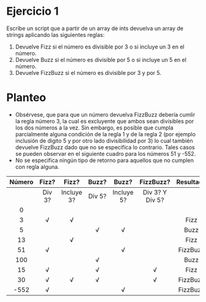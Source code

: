 # Ejercicio 1
  Escribe un script que a partir de un array de ints devuelva un array de strings aplicando las siguientes reglas:
  1. Devuelve Fizz si el número es divisible por 3 o si incluye un 3 en el número.
  2. Devuelve Buzz si el número es divisible por 5 o si incluye un 5 en el número.
  3. Devuelve FizzBuzz si el número es divisible por 3 y por 5.

# Planteo
  + Obsérvese, que para que un número devuelva FizzBuzz debería cumlir la regla número 3, la cual es excluyente que
    ambos sean divisibles por los dos números a la vez. Sin embargo, es posible que cumpla parcialmente alguna condición
    de la regla 1 y de la regla 2 (por ejemplo inclusión de digito 5 y por otro lado divisibilidad por 3) lo cual también
    devuelve FizzBuzz dado que no se especifica lo contrario. Tales casos se pueden observar en el siguiente cuadro para
    los números 51 y -552.
  + No se especifica ningún tipo de retorno para aquellos que no cumplen con regla alguna.

  | Número |   Fizz?  |  Fizz?       |  Buzz?   |  Buzz?       | FizzBuzz?       |  Resultado |
  |:------:|:--------:|:------------:|:--------:|:------------:|:---------------:|:----------:|
  |        |  Div 3?  |  Incluye 3?  |  Div 5?  |  Incluye 5?  | Div 3? Y Div 5? |            |
  |0       |          |              |          |              |                 |            |
  |3       |  √       | √            |          |              |                 |    Fizz    |
  |5       |          |              | √        | √            |                 |    Buzz    |
  |13      |          | √            |          |              |                 |    Fizz    |
  |51      |  √       |              |          | √            |                 |  FizzBuzz  |
  |100     |          |              | √        |              |                 |    Buzz    |
  |15      |  √       |              | √        |              |       √         |    Fizz    |
  |30      |  √       | √            | √        |              |       √         |  FizzBuzz  |
  |-552    |  √       |              |          | √            |                 |  FizzBuzz  |
